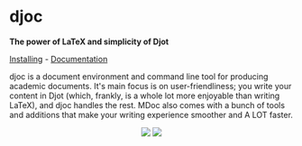 # djoc

**The power of LaTeX and simplicity of Djot**

[Installing](https://kmaasrud.com/djoc/installing) - [Documentation](https://kmaasrud.com/djoc/)

djoc is a document environment and command line tool for producing academic
documents. It's main focus is on user-friendliness; you write your content in
Djot (which, frankly, is a whole lot more enjoyable than writing LaTeX), and
djoc handles the rest. MDoc also comes with a bunch of tools and additions that
make your writing experience smoother and A LOT faster.

<p align="center">
  <a href="https://crates.io/crates/mdoc"><img src="https://img.shields.io/crates/v/mdoc"></a>
  <a href="https://docs.rs/mdoc/latest/mdoc/"><img src="https://img.shields.io/docsrs/mdoc"></a>
</p>
